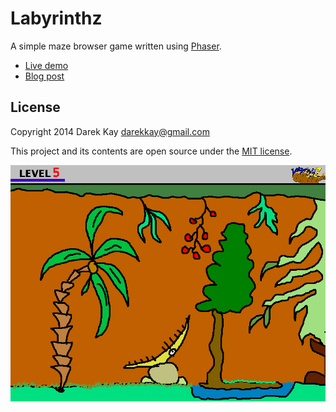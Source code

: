 Labyrinthz
==========

A simple maze browser game written using [Phaser](http://github.com/photonstorm/phaser).

 - [Live demo](https://darekkay.com/labyrinthz/)
 - [Blog post](https://darekkay.com/blog/labyrinthz/)

## License

Copyright 2014 Darek Kay <darekkay@gmail.com>  

This project and its contents are open source under the [MIT license](LICENSE.txt).

![Screenshot](assets/level5.png)
